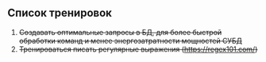 ## Список тренировок

1. ~~Создавать оптимальные запросы в БД, для более быстрой обработки команд и менее энергозатратности мощностей СУБД~~
2. ~~Тренироваться писать регулярные выражения (https://regex101.com/)~~
